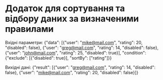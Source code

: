 # Додаток для сортування та відбору даних за визначеними правилами

Вхідні параметри:
{"data": [{"user": "mike@mail.com", "rating": 20, "disabled": false},
{"user": "greg@mail.com", "rating": 14, "disabled": false},
{"user": "john@mail.com", "rating": 25, "disabled": true}],
"condition": {"exclude": [{"disabled": true}], "sortBy": ["rating"]}}

Вихідні дані:
{"result": [{"user": "greg@mail.com", "rating": 14, "disabled": false},
{"user": "mike@mail.com", "rating": 20, "disabled": false}]}
